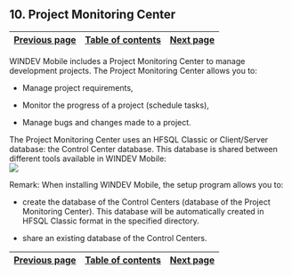 
## 10. Project Monitoring Center
			

| [Previous page](../Concepts_WM/1410086910.md) | [Table of contents](../Concepts_WM/1410086964.md) | [Next page](../Concepts_WM/1410086912.md) |
| --- | --- | --- |



<a name="NOTE1"></a>
<a name="NOTE1_1"></a>
WINDEV Mobile includes a Project Monitoring Center to manage development projects. The Project Monitoring Center allows you to:

- Manage project requirements,

- Monitor the progress of a project (schedule tasks),

- Manage bugs and changes made to a project.




The Project Monitoring Center uses an HFSQL Classic or Client/Server database: the Control Center database. This database is shared between different tools available in WINDEV Mobile:
<br>![](https://doc.pcsoft.fr/en-US/images/image.awp?langid=3&name=P40-Les%20centres%20de%20controle.gif)


Remark: When installing WINDEV Mobile, the setup program allows you to:

- create the database of the Control Centers (database of the Project Monitoring Center). This database will be automatically created in HFSQL Classic format in the specified directory.

- share an existing database of the Control Centers.




| [Previous page](../Concepts_WM/1410086910.md) | [Table of contents](../Concepts_WM/1410086964.md) | [Next page](../Concepts_WM/1410086912.md) |
| --- | --- | --- |




